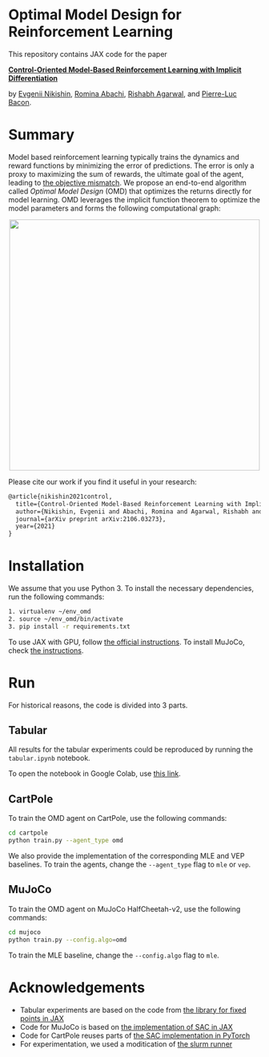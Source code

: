 # Optimal Model Design for Reinforcement Learning

This repository contains JAX code for the paper 

[**Control-Oriented Model-Based Reinforcement Learning with Implicit Differentiation**](https://arxiv.org/abs/2106.03273)

by [Evgenii Nikishin](http://evgenii-nikishin.github.io/), [Romina Abachi](https://ca.linkedin.com/in/romina-abachi-44915bbb), [Rishabh Agarwal](https://agarwl.github.io/), and [Pierre-Luc Bacon](http://pierrelucbacon.com/).


# Summary

Model based reinforcement learning typically trains the dynamics and reward functions by minimizing the error of predictions.
The error is only a proxy to maximizing the sum of rewards, the ultimate goal of the agent, leading to [the objective mismatch](https://arxiv.org/abs/2002.04523).
We propose an end-to-end algorithm called *Optimal Model Design* (OMD) that optimizes the returns directly for model learning.
OMD leverages the implicit function theorem to optimize the model parameters and forms the following computational graph:

<p align="center">
  <img src="https://user-images.githubusercontent.com/14283069/120944292-bde92500-c701-11eb-9695-17378d26440f.png" width=500>
</p>

Please cite our work if you find it useful in your research:
```latex
@article{nikishin2021control,
  title={Control-Oriented Model-Based Reinforcement Learning with Implicit Differentiation},
  author={Nikishin, Evgenii and Abachi, Romina and Agarwal, Rishabh and Bacon, Pierre-Luc},
  journal={arXiv preprint arXiv:2106.03273},
  year={2021}
}
```

# Installation

We assume that you use Python 3. To install the necessary dependencies, run the following commands: 

```bash
1. virtualenv ~/env_omd
2. source ~/env_omd/bin/activate
3. pip install -r requirements.txt
```

To use JAX with GPU, follow [the official instructions](https://github.com/google/jax#installation).
To install MuJoCo, check [the instructions](https://github.com/openai/mujoco-py/#install-and-use-mujoco-py).


# Run

For historical reasons, the code is divided into 3 parts.

## Tabular

All results for the tabular experiments could be reproduced by running the `tabular.ipynb` notebook.

To open the notebook in Google Colab, use [this link](https://colab.research.google.com/github/evgenii-nikishin/omd/blob/main/tabular.ipynb).

## CartPole

To train the OMD agent on CartPole, use the following commands:

```bash
cd cartpole
python train.py --agent_type omd
```

We also provide the implementation of the corresponding MLE and VEP baselines. To train the agents, change the `--agent_type` flag to `mle` or `vep`. 

## MuJoCo

To train the OMD agent on MuJoCo HalfCheetah-v2, use the following commands:

```bash
cd mujoco
python train.py --config.algo=omd
```

To train the MLE baseline, change the `--config.algo` flag to `mle`. 


# Acknowledgements

* Tabular experiments are based on the code from [the library for fixed points in JAX](https://github.com/gehring/fax)
* Code for MuJoCo is based on [the implementation of SAC in JAX](https://github.com/ikostrikov/jax-rl/)
* Code for CartPole reuses parts of [the SAC implementation in PyTorch](https://github.com/denisyarats/pytorch_sac)
* For experimentation, we used a moditication of [the slurm runner](https://github.com/willwhitney/exploration-reimplementation/blob/master/runner.py)

